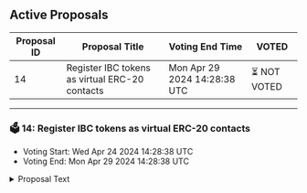 ## Active Proposals

| Proposal ID | Proposal Title | Voting End Time | VOTED |
|-------------|----------------|-----------------|-------|
| 14 | Register IBC tokens as virtual ERC-20 contacts | Mon Apr 29 2024 14:28:38 UTC | ⏳ NOT VOTED |

---

### 🗳 14: Register IBC tokens as virtual ERC-20 contacts
- Voting Start: Wed Apr 24 2024 14:28:38 UTC
- Voting End: Mon Apr 29 2024 14:28:38 UTC

<details>
<summary>Proposal Text</summary>
 
As part of the 2D upgrade, Virtual ERC-20 tokens enabled ICS-20 tokens to be represented as ERC-20 tokens in EVM wallets. This proposal registers the IBC tokens already existing on the Dymension blockchain with ERC-20 contract addresses. New tokens will be automatically registered, not requiring additional governance proposals. For more information see: https://forum.dymension.xyz/t/draft-prop-register-existing-ibc-tokens-as-virtual-erc-20-contacts/3334
</details>
